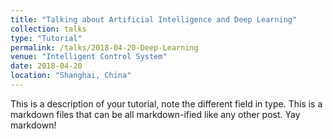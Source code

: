 ```yaml
---
title: "Talking about Artificial Intelligence and Deep Learning"
collection: talks
type: "Tutorial"
permalink: /talks/2018-04-20-Deep-Learning
venue: "Intelligent Control System"
date: 2018-04-20
location: "Shanghai, China"
---
```


This is a description of your tutorial, note the different field in type. This is a markdown files that can be all markdown-ified like any other post. Yay markdown!
